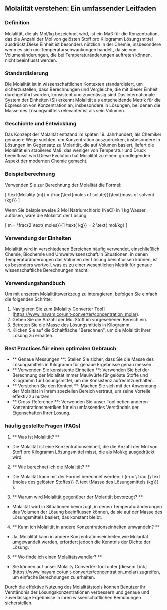 ## Molalität verstehen: Ein umfassender Leitfaden

### Definition
Molalität, die als Mol/kg bezeichnet wird, ist ein Maß für die Konzentration, das die Anzahl der Mol von gelösten Stoff pro Kilogramm Lösungsmittel ausdrückt.Diese Einheit ist besonders nützlich in der Chemie, insbesondere wenn es sich um Temperaturschwankungen handelt, da sie von Volumenänderungen, die bei Temperaturänderungen auftreten können, nicht beeinflusst werden.

### Standardisierung
Die Molalität ist in wissenschaftlichen Kontexten standardisiert, um sicherzustellen, dass Berechnungen und Vergleiche, die mit dieser Einheit durchgeführt wurden, konsistent und zuverlässig sind.Das internationale System der Einheiten (SI) erkennt Molalität als entscheidende Metrik für die Expression von Konzentration an, insbesondere in Lösungen, bei denen die Masse des Lösungsmittels relevanter ist als sein Volumen.

### Geschichte und Entwicklung
Das Konzept der Molalität entstand im späten 19. Jahrhundert, als Chemiker genauere Wege suchten, um Konzentration auszudrücken, insbesondere in Lösungen.Im Gegensatz zu Molarität, die auf Volumen basiert, liefert die Molalität ein stabileres Maß, das weniger von Temperatur und Druck beeinflusst wird.Diese Evolution hat Molalität zu einem grundlegenden Aspekt der modernen Chemie gemacht.

### Beispielberechnung
Verwenden Sie zur Berechnung der Molalität die Formel:

\[ \text{Molality (m)} = \frac{\text{moles of solute}}{\text{mass of solvent (kg)}} \]

Wenn Sie beispielsweise 2 Mol Natriumchlorid (NaCl) in 1 kg Wasser auflösen, wäre die Molalität der Lösung:

\[ m = \frac{2 \text{ moles}}{1 \text{ kg}} = 2 \text{ mol/kg} \]

### Verwendung der Einheiten
Molalität wird in verschiedenen Bereichen häufig verwendet, einschließlich Chemie, Biochemie und Umweltwissenschaft.In Situationen, in denen Temperaturänderungen das Volumen der Lösung beeinflussen können, ist es besonders wertvoll, was es zu einer wesentlichen Metrik für genaue wissenschaftliche Berechnungen macht.

### Verwendungshandbuch
Um mit unserem Molalitätswerkzeug zu interagieren, befolgen Sie einfach die folgenden Schritte:
1. Navigieren Sie zum [Molality Converter Tool] (https://www.inayam.co/unit-converter/concentration_molar).
2. Geben Sie die Anzahl der Mol Stoff im vorgesehenen Bereich ein.
3. Betreten Sie die Masse des Lösungsmittels in Kilogramm.
4. Klicken Sie auf die Schaltfläche "Berechnen", um die Molalität Ihrer Lösung zu erhalten.

### Best Practices für einen optimalen Gebrauch
- ** Genaue Messungen **: Stellen Sie sicher, dass Sie die Masse des Lösungsmittels in Kilogramm für genaue Ergebnisse genau messen.
- ** Verwenden Sie konsistente Einheiten **: Verwenden Sie bei der Berechnung der Molalität immer Maulwürfe für gelöste Stoffe und Kilogramm für Lösungsmittel, um die Konsistenz aufrechtzuerhalten.
- ** Verstehen Sie den Kontext **: Machen Sie sich mit der Anwendung der Molalität in Ihrem speziellen Bereich vertraut, um seine Vorteile effektiv zu nutzen.
- ** Cross-Reference **: Verwenden Sie unser Tool neben anderen Konzentrationsmetriken für ein umfassendes Verständnis der Eigenschaften Ihrer Lösung.

### häufig gestellte Fragen (FAQs)

1. ** Was ist Molalität? **
- Die Molalität ist eine Konzentrationseinheit, die die Anzahl der Mol von Stoff pro Kilogramm Lösungsmittel misst, die als Mol/kg ausgedrückt wird.

2. ** Wie berechnet ich die Molalität? **
- Die Molalität kann mit der Formel berechnet werden: \ (m = \ frac {\ text {moles des gelösten Stoffes}} {\ text {Masse des Lösungsmittels (kg)}} \).

3. ** Warum wird Molalität gegenüber der Molarität bevorzugt? **
- Molalität wird in Situationen bevorzugt, in denen Temperaturänderungen das Volumen der Lösung beeinflussen können, da sie auf der Masse des Lösungsmittels basiert, das konstant bleibt.

4. ** Kann ich Molalität in andere Konzentrationseinheiten umwandeln? **
- Ja, Molalität kann in andere Konzentrationseinheiten wie Molarität umgewandelt werden, erfordert jedoch die Kenntnis der Dichte der Lösung.

5. ** Wo finde ich einen Molalitätswandler? **
- Sie können auf unser Molality Converter-Tool unter [diesem Link] (https://www.inayam.co/unit-converter/concentration_molar) zugreifen, um einfache Berechnungen zu erhalten.

Durch die effektive Nutzung des Molalitätstools können Benutzer ihr Verständnis der Lösungskonzentrationen verbessern und genaue und zuverlässige Ergebnisse in ihren wissenschaftlichen Bemühungen sicherstellen.